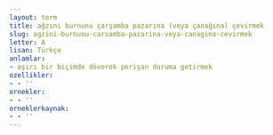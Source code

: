 ```yaml
---
layout: term
title: ağzını burnunu çarşamba pazarına (veya çanağına) çevirmek
slug: agzini-burnunu-carsamba-pazarina-veya-canagina-cevirmek
letter: A
lisan: Türkçe
anlamlar:
- aşırı bir biçimde döverek perişan duruma getirmek
ozellikler:
- - ''
ornekler:
- - ''
orneklerkaynak:
- - ''
---
```

